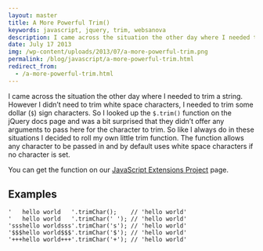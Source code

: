 ```yaml
---
layout: master
title: A More Powerful Trim()
keywords: javascript, jquery, trim, websanova
description: I came across the situation the other day where I needed to trim a string. However I didn’t need to trim white space characters, I needed to trim some dollar ($) sign characters.
date: July 17 2013
img: /wp-content/uploads/2013/07/a-more-powerful-trim.png
permalink: /blog/javascript/a-more-powerful-trim.html
redirect_from:
  - /a-more-powerful-trim.html
---
```


I came across the situation the other day where I needed to trim a string. However I didn’t need to trim white space characters, I needed to trim some dollar (`$`) sign characters. So I looked up the `$.trim()` function on the jQuery docs page and was a bit surprised that they didn’t offer any arguments to pass here for the character to trim. So like I always do in these situations I decided to roll my own little trim function. The function allows any character to be passed in and by default uses white space characters if no character is set.

You can get the function on our [JavaScript Extensions Project](https://github.com/websanova/wExtensions) page.

## Examples

~~~
'   hello world   '.trimChar();    // 'hello world'
'   hello world   '.trimChar(' '); // 'hello world'
'ssshello worldsss'.trimChar('s'); // 'hello world'
'$$$hello world$$$'.trimChar('$'); // 'hello world'
'+++hello world+++'.trimChar('+'); // 'hello world'
~~~